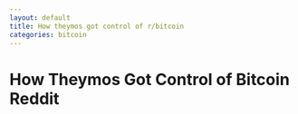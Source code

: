 ```yaml
---
layout: default
title: How theymos got control of r/bitcoin
categories: bitcoin
---
```


# How Theymos Got Control of Bitcoin Reddit
